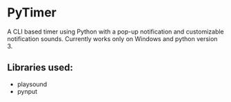 # PyTimer
A CLI based timer using Python with a pop-up notification and customizable notification sounds.
Currently works only on Windows and python version 3.

## Libraries used:
- playsound
- pynput
